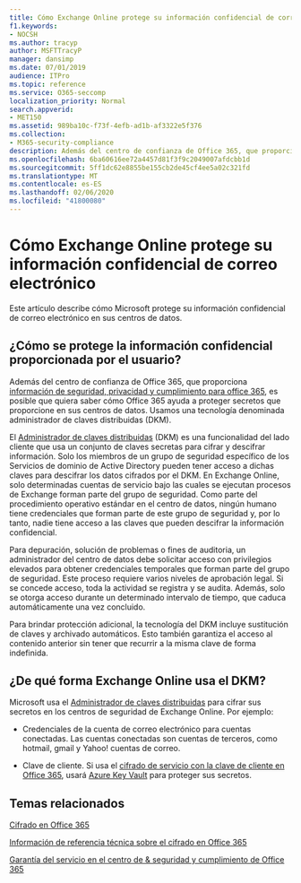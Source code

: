 ```yaml
---
title: Cómo Exchange Online protege su información confidencial de correo electrónico
f1.keywords:
- NOCSH
ms.author: tracyp
author: MSFTTracyP
manager: dansimp
ms.date: 07/01/2019
audience: ITPro
ms.topic: reference
ms.service: O365-seccomp
localization_priority: Normal
search.appverid:
- MET150
ms.assetid: 989ba10c-f73f-4efb-ad1b-af3322e5f376
ms.collection:
- M365-security-compliance
description: Además del centro de confianza de Office 365, que proporciona información de seguridad, privacidad y cumplimiento para Office 365, es posible que quiera saber cómo Office 365 ayuda a proteger secretos que proporcione en sus centros de datos. Usamos una tecnología denominada administrador de claves distribuidas (DKM).
ms.openlocfilehash: 6ba60616ee72a4457d81f3f9c2049007afdcbb1d
ms.sourcegitcommit: 5ff1dc62e8855be155cb2de45cf4ee5a02c321fd
ms.translationtype: MT
ms.contentlocale: es-ES
ms.lasthandoff: 02/06/2020
ms.locfileid: "41800080"
---
```

# <a name="how-exchange-online-secures-your-email-secrets"></a>Cómo Exchange Online protege su información confidencial de correo electrónico

Este artículo describe cómo Microsoft protege su información confidencial de correo electrónico en sus centros de datos.
  
## <a name="how-do-we-secure-secret-information-provided-by-you"></a>¿Cómo se protege la información confidencial proporcionada por el usuario?

Además del centro de confianza de Office 365, que proporciona [información de seguridad, privacidad y cumplimiento para office 365](https://go.microsoft.com/fwlink/?linkid=874644), es posible que quiera saber cómo Office 365 ayuda a proteger secretos que proporcione en sus centros de datos. Usamos una tecnología denominada administrador de claves distribuidas (DKM).
  
El [Administrador de claves distribuidas](office-365-bitlocker-and-distributed-key-manager-for-encryption.md) (DKM) es una funcionalidad del lado cliente que usa un conjunto de claves secretas para cifrar y descifrar información. Solo los miembros de un grupo de seguridad específico de los Servicios de dominio de Active Directory pueden tener acceso a dichas claves para descifrar los datos cifrados por el DKM. En Exchange Online, solo determinadas cuentas de servicio bajo las cuales se ejecutan procesos de Exchange forman parte del grupo de seguridad. Como parte del procedimiento operativo estándar en el centro de datos, ningún humano tiene credenciales que forman parte de este grupo de seguridad y, por lo tanto, nadie tiene acceso a las claves que pueden descifrar la información confidencial.
  
Para depuración, solución de problemas o fines de auditoria, un administrador del centro de datos debe solicitar acceso con privilegios elevados para obtener credenciales temporales que forman parte del grupo de seguridad. Este proceso requiere varios niveles de aprobación legal. Si se concede acceso, toda la actividad se registra y se audita. Además, solo se otorga acceso durante un determinado intervalo de tiempo, que caduca automáticamente una vez concluido.
  
Para brindar protección adicional, la tecnología del DKM incluye sustitución de claves y archivado automáticos. Esto también garantiza el acceso al contenido anterior sin tener que recurrir a la misma clave de forma indefinida.
  
## <a name="where-does-exchange-online-make-use-of-dkm"></a>¿De qué forma Exchange Online usa el DKM?

Microsoft usa el [Administrador de claves distribuidas](office-365-bitlocker-and-distributed-key-manager-for-encryption.md) para cifrar sus secretos en los centros de seguridad de Exchange Online. Por ejemplo:
  
- Credenciales de la cuenta de correo electrónico para cuentas conectadas. Las cuentas conectadas son cuentas de terceros, como hotmail, gmail y Yahoo! cuentas de correo.

- Clave de cliente. Si usa el [cifrado de servicio con la clave de cliente en Office 365](customer-key-overview.md), usará [Azure Key Vault](https://docs.microsoft.com/azure/key-vault/key-vault-whatis) para proteger sus secretos.

## <a name="related-topics"></a>Temas relacionados

[Cifrado en Office 365](encryption.md)
  
[Información de referencia técnica sobre el cifrado en Office 365](technical-reference-details-about-encryption.md)
  
[Garantía del servicio en el centro de &amp; seguridad y cumplimiento de Office 365](https://go.microsoft.com/fwlink/?linkid=874645)
  

